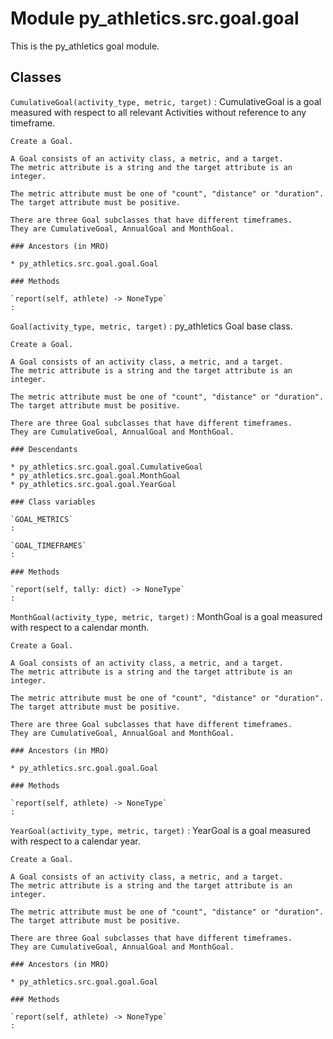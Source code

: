Module py_athletics.src.goal.goal
=================================
This is the py_athletics goal module.

Classes
-------

`CumulativeGoal(activity_type, metric, target)`
:   CumulativeGoal is a goal measured with respect to all relevant
    Activities without reference to any timeframe.
    
    Create a Goal.
    
    A Goal consists of an activity class, a metric, and a target.
    The metric attribute is a string and the target attribute is an
    integer.
    
    The metric attribute must be one of "count", "distance" or "duration".
    The target attribute must be positive.
    
    There are three Goal subclasses that have different timeframes.
    They are CumulativeGoal, AnnualGoal and MonthGoal.

    ### Ancestors (in MRO)

    * py_athletics.src.goal.goal.Goal

    ### Methods

    `report(self, athlete) ‑> NoneType`
    :

`Goal(activity_type, metric, target)`
:   py_athletics Goal base class.
    
    Create a Goal.
    
    A Goal consists of an activity class, a metric, and a target.
    The metric attribute is a string and the target attribute is an
    integer.
    
    The metric attribute must be one of "count", "distance" or "duration".
    The target attribute must be positive.
    
    There are three Goal subclasses that have different timeframes.
    They are CumulativeGoal, AnnualGoal and MonthGoal.

    ### Descendants

    * py_athletics.src.goal.goal.CumulativeGoal
    * py_athletics.src.goal.goal.MonthGoal
    * py_athletics.src.goal.goal.YearGoal

    ### Class variables

    `GOAL_METRICS`
    :

    `GOAL_TIMEFRAMES`
    :

    ### Methods

    `report(self, tally: dict) ‑> NoneType`
    :

`MonthGoal(activity_type, metric, target)`
:   MonthGoal is a goal measured with respect to a calendar month.
    
    Create a Goal.
    
    A Goal consists of an activity class, a metric, and a target.
    The metric attribute is a string and the target attribute is an
    integer.
    
    The metric attribute must be one of "count", "distance" or "duration".
    The target attribute must be positive.
    
    There are three Goal subclasses that have different timeframes.
    They are CumulativeGoal, AnnualGoal and MonthGoal.

    ### Ancestors (in MRO)

    * py_athletics.src.goal.goal.Goal

    ### Methods

    `report(self, athlete) ‑> NoneType`
    :

`YearGoal(activity_type, metric, target)`
:   YearGoal is a goal measured with respect to a calendar year.
    
    Create a Goal.
    
    A Goal consists of an activity class, a metric, and a target.
    The metric attribute is a string and the target attribute is an
    integer.
    
    The metric attribute must be one of "count", "distance" or "duration".
    The target attribute must be positive.
    
    There are three Goal subclasses that have different timeframes.
    They are CumulativeGoal, AnnualGoal and MonthGoal.

    ### Ancestors (in MRO)

    * py_athletics.src.goal.goal.Goal

    ### Methods

    `report(self, athlete) ‑> NoneType`
    :